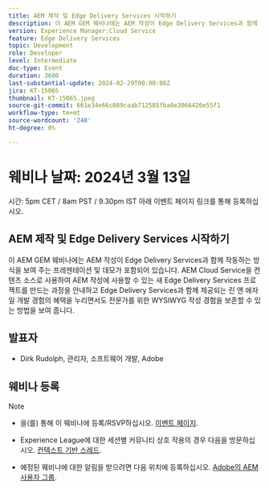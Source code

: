 ```yaml
---
title: AEM 제작 및 Edge Delivery Services 시작하기
description: 이 AEM GEM 웨비나에는 AEM 작성이 Edge Delivery Services과 함께 작동하는 방식을 보여 주는 프레젠테이션 및 데모가 포함되어 있습니다. AEM Cloud Service을 컨텐츠 소스로 사용하여 AEM 작성에 사용할 수 있는 새 Edge Delivery Services 프로젝트를 만드는 과정을 안내하고 Edge Delivery Services과 함께 제공되는 린 앤 애자일 개발 경험의 혜택을 누리면서도 전문가를 위한 WYSIWYG 작성 경험을 보존할 수 있는 방법을 보여 줍니다.
version: Experience Manager:Cloud Service
feature: Edge Delivery Services
topic: Development
role: Developer
level: Intermediate
doc-type: Event
duration: 3600
last-substantial-update: 2024-02-29T00:00:00Z
jira: KT-15065
thumbnail: KT-15065.jpeg
source-git-commit: 661e34e66c089caab712585fba6e3066426e55f1
workflow-type: tm+mt
source-wordcount: '248'
ht-degree: 0%

---
```


# 웨비나 날짜: 2024년 3월 13일

시간: 5pm CET / 8am PST / 9.30pm IST 아래 이벤트 페이지 링크를 통해 등록하십시오.

## AEM 제작 및 Edge Delivery Services 시작하기

이 AEM GEM 웨비나에는 AEM 작성이 Edge Delivery Services과 함께 작동하는 방식을 보여 주는 프레젠테이션 및 데모가 포함되어 있습니다. AEM Cloud Service을 컨텐츠 소스로 사용하여 AEM 작성에 사용할 수 있는 새 Edge Delivery Services 프로젝트를 만드는 과정을 안내하고 Edge Delivery Services과 함께 제공되는 린 앤 애자일 개발 경험의 혜택을 누리면서도 전문가를 위한 WYSIWYG 작성 경험을 보존할 수 있는 방법을 보여 줍니다.

## 발표자

* Dirk Rudolph, 관리자, 소프트웨어 개발, Adobe

## 웨비나 등록

>[!NOTE]
>
>* 을(를) 통해 이 웨비나에 등록/RSVP하십시오. [이벤트 페이지](https://adobe.ly/4bz9T0H).
> 
>* Experience League에 대한 세션별 커뮤니티 상호 작용의 경우 다음을 방문하십시오. [컨텍스트 기반 스레드](https://adobe.ly/3uIj6D7).
>
>* 예정된 웨비나에 대한 알림을 받으려면 다음 위치에 등록하십시오. [Adobe의 AEM 사용자 그룹](https://aem-augs.adobe.com/).
